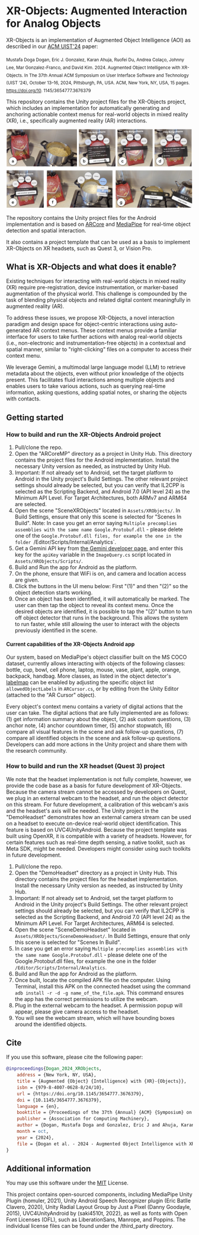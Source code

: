 # XR-Objects: Augmented Interaction for Analog Objects

XR-Objects is an implementation of Augmented Object Intelligence (AOI) as described in our [ACM UIST'24](https://uist.acm.org/2024/) paper: 

<sub>Mustafa Doga Dogan, Eric J. Gonzalez, Karan Ahuja, Ruofei Du, Andrea Colaço, Johnny Lee, Mar Gonzalez-Franco, and David Kim. 2024. Augmented Object Intelligence with XR-Objects. In The 37th Annual ACM Symposium on User Interface Software and Technology (UIST ’24), October 13–16, 2024, Pittsburgh, PA, USA. ACM, New York, NY, USA, 15 pages. https://doi.org/10. 1145/3654777.3676379 </sub>

This repository contains the Unity project files for the XR-Objects project, which includes an implementation for automatically generating and anchoring actionable context menus for real-world objects in mixed reality (XR), i.e., specifically augmented reality (AR) interactions.

![XR-Objects Summary Image](docs/FigureXRObjects.jpg)

The repository contains the Unity project files for the Android implementation and is based on [ARCore](https://developers.google.com/ar/develop/unity-arf/getting-started-ar-foundation) and [MediaPipe](https://developers.google.com/mediapipe/solutions/vision/object_detector) for real-time object detection and spatial interaction.

It also contains a project template that can be used as a basis to implement XR-Objects on XR headsets, such as Quest 3, or Vision Pro.

## What is XR-Objects and what does it enable?

Existing techniques for interacting with real-world objects in mixed reality (XR) require pre-registration, device instrumentation, or marker-based augmentation of the physical world. This challenge is compounded by the task of blending physical objects and related digital content meaningfully in augmented reality (AR). 

To address these issues, we propose XR-Objects, a novel interaction paradigm and design space for object-centric interactions using auto-generated AR context menus. These context menus provide a familiar interface for users to take further actions with analog real-world objects (i.e., non-electronic and instrumentation-free objects) in a contextual and spatial manner, similar to "right-clicking" files on a computer to access their context menu.

We leverage Gemini, a multimodal large language model (LLM) to retrieve metadata about the objects, even without prior knowledge of the objects present. This facilitates fluid interactions among multiple objects and enables users to take various actions, such as querying real-time information, asking questions, adding spatial notes, or sharing the objects with contacts.


## Getting started

### How to build and run the XR-Objects Android project

1. Pull/clone the repo.
2. Open the "ARCoreMP" directory as a project in Unity Hub. This directory contains the project files for the Android implementation.
   Install the necessary Unity version as needed, as instructed by Unity Hub.
3. Important: If not already set to Android, set the target platform to Android in the Unity project's Build Settings.
   The other relevant project settings should already be selected, but you can verify that IL2CPP is selected as the Scripting Backend, and Android 7.0 (API level 24) as the Minimum API Level. For Target Architectures, both ARMv7 and ARM64 are selected.
4. Open the scene "SceneXRObjects" located in `Assets/XRObjects/`.
   In Build Settings, ensure that only this scene is selected for "Scenes In Build".
   Note: In case you get an error saying `Multiple precomplies assemblies with the same name Google.Protobuf.dll` - please delete one of the `Google.Protobuf.dll files, for example the one in the folder `/Editor/Scripts/Internal/Analytics`.
5. Get a Gemini API key from [the Gemini developer page](https://aistudio.google.com/app/apikey), and enter this key for the `apiKey` variable in the `ImageQuery.cs` script located in `Assets/XRObjects/Scripts/`.
6. Build and Run the app for Android as the platform.
7. On the phone, ensure that WiFi is on, and camera and location access are given.
8. Click the buttons in the UI menu below: First "(1)" and then "(2)" so the object detection starts working.
9. Once an object has been identified, it will automatically be marked. The user can then tap the object to reveal its context menu. Once the desired objects are identified, it is possible to tap the "(2)" button to turn off object detector that runs in the background. This allows the system to run faster, while still allowing the user to interact with the objects previously identified in the scene.

#### Current capabilities of the XR-Objects Android app 


Our system, based on MediaPipe's object classifier built on the MS COCO dataset, currently allows interacting with objects of the following classes: bottle, cup, bowl, cell phone, laptop, mouse, vase, plant, apple, orange, backpack, handbag. More classes, as listed in the object detector's [labelmap](https://storage.googleapis.com/mediapipe-tasks/object_detector/labelmap.txt) can be enabled by adjusting the specific object list `allowedObjectLabels` in `ARCursor.cs`, or by editing from the Unity Editor (attached to the "AR Cursor" object).


Every object's context menu contains a variety of digital actions that the user can take. The digital actions that are fully implemented are as follows: (1) get information summary about the object, (2) ask custom questions, (3) anchor note, (4) anchor countdown timer, (5) anchor stopwatch, (6) compare all visual features in the scene and ask follow-up questions, (7) compare all identified objects in the scene and ask follow-up questions. Developers can add more actions in the Unity project and share them with the research community.


### How to build and run the XR headset (Quest 3) project

We note that the headset implementation is not fully complete, however, we provide the code base as a basis for future development of XR-Objects. Because the camera stream cannot be accessed by developers on Quest, we plug in an external webcam to the headset, and run the object detector on this stream. For future development, a calibration of this webcam's axis and the headset's axis will be needed. The Unity project in the "DemoHeadset" demonstrates how an external camera stream can be used on a headset to execute on-device real-world object identification. This feature is based on UVC4UnityAndroid. Because the project template was built using OpenXR, it is compatible with a variety of headsets. However, for certain features such as real-time depth sensing, a native toolkit, such as Meta SDK, might be needed. Developers might consider using such toolkits in future development.

1. Pull/clone the repo.
2. Open the "DemoHeadset" directory as a project in Unity Hub. This directory contains the project files for the headset implementation.
   Install the necessary Unity version as needed, as instructed by Unity Hub.
3. Important: If not already set to Android, set the target platform to Android in the Unity project's Build Settings.
   The other relevant project settings should already be selected, but you can verify that IL2CPP is selected as the Scripting Backend, and Android 7.0 (API level 24) as the Minimum API Level. For Target Architectures, ARM64 is selected.
4. Open the scene "SceneDemoHeadset" located in `Assets/XRObjects/SceneDemoHeadset/`.
   In Build Settings, ensure that only this scene is selected for "Scenes In Build".
5. In case you get an error saying `Multiple precomplies assemblies with the same name Google.Protobuf.dll` - please delete one of the Google.Protobuf.dll files, for example the one in the folder `/Editor/Scripts/Internal/Analytics`.
6. Build and Run the app for Android as the platform.
7. Once built, locate the compiled APK file on the computer.
   Using Terminal, install this APK on the connected headset using the command `adb install -r -d -g name_of_the_file.apk`. This command ensures the app has the correct permissions to utilize the webcam.
8. Plug in the external webcam to the headset. A permission popup will appear, please give camera access to the headset.
9. You will see the webcam stream, which will have bounding boxes around the identified objects.


## Cite

If you use this software, please cite the following paper:

```bibtex
@inproceedings{Dogan_2024_XRObjects,
	address = {New York, NY, USA},
	title = {Augmented {Object} {Intelligence} with {XR}-{Objects}},
	isbn = {979-8-4007-0628-8/24/10},
	url = {https://doi.org/10.1145/3654777.3676379},
	doi = {10.1145/3654777.3676379},
	language = {en},
	booktitle = {Proceedings of the 37th {Annual} {ACM} {Symposium} on {User} {Interface} {Software} and {Technology}},
	publisher = {Association for Computing Machinery},
	author = {Dogan, Mustafa Doga and Gonzalez, Eric J and Ahuja, Karan and Du, Ruofei and Colaco, Andrea and Lee, Johnny and Gonzalez-Franco, Mar and Kim, David},
	month = oct,
	year = {2024},
	file = {Dogan et al. - 2024 - Augmented Object Intelligence with XR-Objects.pdf:/Users/doga/Zotero/storage/8HWDAVVG/Dogan et al. - 2024 - Augmented Object Intelligence with XR-Objects.pdf:application/pdf},
}
```

## Additional information

You may use this software under the
[MIT](https://github.com/google/xr-objects/blob/main/LICENSE) License.

This project contains open-sourced components, including MediaPipe Unity Plugin (homuler, 2021), Unity Android Speech Recognizer plugin (Eric Batlle Clavero, 2020), Unity Radial Layout Group by Just a Pixel (Danny Goodayle, 2015), UVC4UnityAndroid by (saki4510t, 2022), as well as fonts with Open Font Licenses (OFL), such as LiberationSans, Manrope, and Poppins. The individual license files can be found under the /third_party directory.
